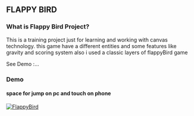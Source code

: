 ## FLAPPY BIRD 

### What is Flappy Bird Project?

This is a training project just for learning and working
with canvas technology.
this game have a different entities and some features
like gravity and scoring system
also i used a classic layers of flappyBird game 

See Demo :...

### Demo

#### space for jump on pc and touch on phone 

  [![FlappyBird](https://user-images.githubusercontent.com/90524474/167182603-87e36200-4125-451e-8b17-376b1ce3d844.png)](https://flappy-bird-pearl.vercel.app/)


